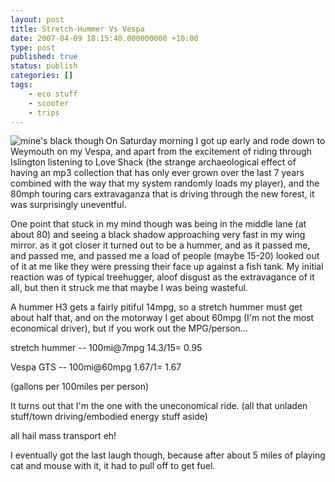 ```yaml
---
layout: post
title: Stretch-Hummer Vs Vespa
date: 2007-04-09 18:15:40.000000000 +10:00
type: post
published: true
status: publish
categories: []
tags:
    - eco stuff
    - scooter
    - trips
---
```


<p><img src="{{ site.baseurl }}/assets/h2vsVespa.jpg" alt="mine's black though" title="mine's black though" align="left" /></p>
<p>On Saturday morning I got up early and rode down to Weymouth on my Vespa, and apart from the excitement of riding through Islington listening to Love Shack (the strange archaeological effect of having an mp3 collection that has only ever grown over the last 7 years combined with the way that my system randomly loads my player), and the 80mph touring cars extravaganza that is driving through the new forest, it was surprisingly uneventful.</p>
<p>One point that stuck in my mind though was being in the middle lane (at about 80) and seeing a black shadow approaching very fast in my wing mirror. as it got closer it turned out to be a hummer, and as it passed me, and passed me, and passed me a load of people (maybe 15-20) looked out of it at me like they were pressing their face up against a fish tank. My initial reaction was of typical treehugger, aloof disgust as the extravagance of it all, but then it struck me that maybe I was being wasteful. </p>
<p>A hummer H3 gets a fairly pitiful 14mpg, so a stretch hummer must get about half that, and on the motorway I get about 60mpg (I'm not the most economical driver), but if you work out the MPG/person...</p>
<p>stretch hummer -- 100mi@7mpg    14.3/15= 0.95</p>
<p>Vespa GTS -- 100mi@60mpg    1.67/1= 1.67</p>
<p>(gallons per 100miles per person)</p>
<p>It turns out that I'm the one with the uneconomical ride. (all that unladen stuff/town driving/embodied energy stuff aside)</p>
<p>all hail mass transport eh!</p>
<p>I eventually got the last laugh though, because after about 5 miles of playing cat and mouse with it, it had to pull off to get fuel.</p>
